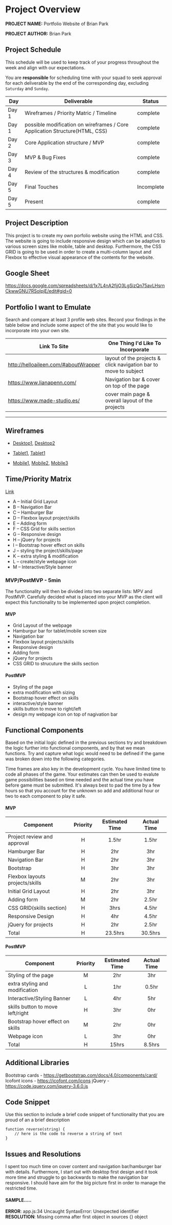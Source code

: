# Project Overview

**PROJECT NAME:** Portfolio Website of Brian Park

**PROJECT AUTHOR:** Brian Park

## Project Schedule

This schedule will be used to keep track of your progress throughout the week and align with our expectations.  

You are **responsible** for scheduling time with your squad to seek approval for each deliverable by the end of the corresponding day, excluding `Saturday` and `Sunday`.

|  Day | Deliverable | Status
|---|---| ---|
|Day 1| Wireframes / Priority Matric / Timeline | complete
|Day 1| possible modification on wireframes / Core Application Structure(HTML, CSS) | complete
|Day 2| Core Application structure / MVP | complete
|Day 3| MVP & Bug Fixes | complete
|Day 4| Review of the structures & modification | complete
|Day 5| Final Touches | Incomplete
|Day 5| Present | complete


## Project Description

This project is to create my own porfolio website using the HTML and CSS. The website is going to include responsive design which can be adaptive to various screen sizes like mobile, table and desktop. Furthermore, the CSS GRID is going to be used in order to create a multi-column layout and Flexbox to effective visual appearance of the contents for the website.

## Google Sheet

https://docs.google.com/spreadsheets/d/1x7L4nA2fjjO3LgSizQn75avLHsrnCkwwGNU7RSoIpjE/edit#gid=0

## Portfolio I want to Emulate

Search and compare at least 3 profile web sites.  Record your findings in the table below and include some aspect of the site that you would like to incorporate into your own site.

Link To Site  | One Thing I'd Like To Incorporate | 
| ------------- | ------------- |
| http://helloaileen.com/#aboutWrapper | layout of the projects & click navigation bar to move to subject |
| https://www.lianapenn.com/ | Navigation bar & cover on top of the page 
| https://www.made-studio.es/ | cover main page & overall layout of the projects 


---

## Wireframes

- [Desktop1](https://i.imgur.com/1kzo2Zl.jpg), [Desktop2](https://i.imgur.com/JOqaNuD.jpg)

- [Tablet1](https://i.imgur.com/RMvHvZU.jpg),  [Tablet1](https://i.imgur.com/vWpyssl.jpg)

- [Mobile1](https://i.imgur.com/7dyAdYh.jpg),  [Mobile2](https://i.imgur.com/6R2cKC7.jpg),  [Mobile3](https://i.imgur.com/eWxmXDx.jpg)


## Time/Priority Matrix 

[Link](https://i.imgur.com/I4sEX25.jpg)

- A – Initial Grid Layout 
- B – Navigation Bar
- C – Hamburger Bar
- D – Flexbox layout project/skills
- E – Adding form 
- F – CSS Grid for skills section
- G – Responsive design
- H – jQuery for projects
- I – Bootstrap hover effect on skills
- J – styling the project/skills/page
- K – extra styling & modification
- L – create/style webpage icon
- M – Interactive/Style banner


### MVP/PostMVP - 5min

The functionality will then be divided into two separate lists: MPV and PostMVP.  Carefully decided what is placed into your MVP as the client will expect this functionality to be implemented upon project completion.  

#### MVP 

- Grid Layout of the webpage
- Hamburgur bar for tablet/mobile screen size
- Navigation bar
- Flexbox layout projects/skills
- Responsive design
- Adding form
- jQuery for projects
- CSS GRID to strucuture the skills section


#### PostMVP 

- Styling of the page
- extra modification with sizing
- Bootstrap hover effect on skills
- interactive/style banner
- skills button to move to right/left
- design my webpage icon on top of nagivation bar

## Functional Components

Based on the initial logic defined in the previous sections try and breakdown the logic further into functional components, and by that we mean functions.  Try and capture what logic would need to be defined if the game was broken down into the following categories.

Time frames are also key in the development cycle.  You have limited time to code all phases of the game.  Your estimates can then be used to evalute game possibilities based on time needed and the actual time you have before game must be submitted. It's always best to pad the time by a few hours so that you account for the unknown so add and additional hour or two to each component to play it safe.

#### MVP
| Component | Priority | Estimated Time | Actual Time |
| --- | :---: |  :---: | :---: | 
| Project review and approval | H | 1.5hr | 1.5hr |
| Hamburger Bar | H | 2hr | 3hr |
| Navigation Bar | H | 2hr | 3hr |  
| Bootstrap | H | 3hr | 3hr |
| Flexbox layouts projects/skills | M | 2hr | 3hr |
| Initial Grid Layout | H | 2hr | 3hr |
| Adding form | M | 2hr | 2.5hr |
| CSS GRID(skills section) | H | 3hrs | 4.5hr |
| Responsive Design | H | 4hr | 4.5hr |
| jQuery for projects | H | 2hr | 2.5hr |
| Total | H | 23.5hrs | 30.5hrs |

#### PostMVP
| Component | Priority | Estimated Time | Actual Time |
| --- | :---: |  :---: | :---: | 
| Styling of the page | M | 2hr | 3hr |
| extra styling and modification | L | 1hr | 0.5hr |
| Interactive/Styling Banner | L | 4hr | 5hr |
| skills button to move left/right | H | 3hr | 0hr |
| Bootstrap hover effect on skills | M | 2hr | 0hr |
| Webpage icon | L | 3hr | 0hr |
| Total | H | 15hrs| 8.5hrs |

## Additional Libraries
Bootstrap cards - https://getbootstrap.com/docs/4.0/components/card/
Icofont icons - https://icofont.com/icons
jQuery - https://code.jquery.com/jquery-3.6.0.js

## Code Snippet

Use this section to include a brief code snippet of functionality that you are proud of an a brief description  

```
function reverse(string) {
	// here is the code to reverse a string of text
}
```

## Issues and Resolutions
I spent too much time on cover content and navigation bar/hamburger bar with details. Furthermore, I start out with desktop first design and it took more time and struggle to go backwards to make the navigation bar responsive.
I should have aim for the big picture first in order to manage the restricted time. 

#### SAMPLE.....
**ERROR**: app.js:34 Uncaught SyntaxError: Unexpected identifier                                
**RESOLUTION**: Missing comma after first object in sources {} object
